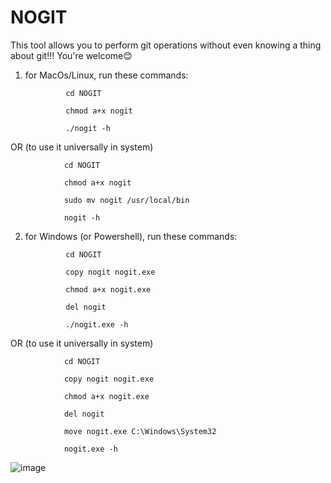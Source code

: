# NOGIT
This tool allows you to perform git operations without even knowing a thing about git!!! You're welcome😊

1. for MacOs/Linux, run these commands:

                cd NOGIT

                chmod a+x nogit

                ./nogit -h

OR (to use it universally in system)

                cd NOGIT

                chmod a+x nogit

                sudo mv nogit /usr/local/bin

                nogit -h


2. for Windows (or Powershell), run these commands:

                cd NOGIT

                copy nogit nogit.exe

                chmod a+x nogit.exe

                del nogit

                ./nogit.exe -h

OR (to use it universally in system)

                cd NOGIT

                copy nogit nogit.exe

                chmod a+x nogit.exe

                del nogit

                move nogit.exe C:\Windows\System32

                nogit.exe -h


![image](https://github.com/nathfavour/NOGIT/assets/116535483/cdcc50d1-f859-42d9-911f-499ae39248ef)
